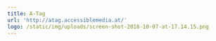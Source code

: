 ```yaml
---
title: A-Tag
url: 'http://atag.accessiblemedia.at/'
logo: /static/img/uploads/screen-shot-2018-10-07-at-17.14.15.png
---
```


